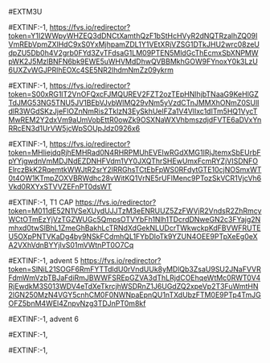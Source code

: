 #EXTM3U

#EXTINF:-1,
https://fvs.io/redirector?token=Y1I2WWpyWHZEQ3dDNCtXamthQzF1bStHcHVyR2dNQTRzalhZQ09IVmREbVpmZXlHdC9xS0YxMjhpamZDL1Y1VEtXRjVZSG1DTkJHU2wrc08zeUdpZU5Db0h4V2grb0FYd3ZvTFdsaG1LM09PTEN5MldGcThEcmxSbXNPMWpWK2J5MzlBNFN6bk9EWE5uWHVMdDhwQVBBMkhGOW9FYnoxY0k3LzU6UXZvWGJPRlhEOXc4SE5NR2lhdmNmZz09ykrm

#EXTINF:-1,
https://fvs.io/redirector?token=S00xRG1lT2VnOFQxcFJMQUREV2FZT2ozTEpHNlhjbTNaaG9KeHlGZTdJMG53NG5TNU5JV1BEbVJvbWlMQ29vNm5yVzdCTnJMMXhONmZ0SUlIdlR3WGdSKzJjeFlOZnNmRis2TklzN3EySkhUelFZa1V4VlIxc1dITm5HQ1VycTMwREM2Y2dxVm9aUmVobEttR0owZk9OSXNaWXVhbmszdjdFVTE6aDVxYnRRcEN3d1UrVW5jcWpSOUpJdz0926x6

#EXTINF:-1,
https://fvs.io/redirector?token=MHliejdqRjhEMHRad0N4RHRPMUhEVEIwRGdXMG1IRjJtemxSbEUrbFpYYjgwdnVmMDJNdEZDNHFVdm1VY0JXQThrSHEwUmxFcmRYZjVISDNFOElrczBkK2RqemtkWWJtR2srY2lRRGhsTCtEbFpWS0RFdytGTE10cjNOSmxWT0t4OW1KTmpZOXVBRWdhc28vWitKQ1VrNE5rUFlMenc9PTozSkVCR1VjcVh6Vkd0RXYxSTVVZEFnPT0dsWT

#EXTINF:-1, T1 CAP
https://fvs.io/redirector?token=M011dE52N1VSeXUydUJJTzM3eENRUUZ5ZzFWVjR2VndsR2ZhRmcyWCtOTmEzYjVzTGZWUGc5QmpsOTVYbFh1Nlh1TDcrdDNweGN2c3FYajg2Nmhxd0twSlBhL1ZmeGhBakhLcTRNdXdGekNLUDcrTWkwckpKdFBVWFRUTEU5OXpPNTVKaDg4by9NSkFCdmhQL1FYbDloTk9YZUN4OEE9PTpXeEg0eXA2VXhVdnBYYjIvS01mVWtnPT0O7Cq

#EXTINF:-1, advent 5
https://fvs.io/redirector?token=SlNiL21SOGF6RmFYTTdldU0rVndUUk8yMDlQb3ZsaU9SU2JNaFVVRFdmWmVzbTBJaFdiRmJBWWFSREpGZVA3dThLRjdCOEhqeWtMc0RWT0V4RjEwdkM3S013WDV4eTdXeTkrcjhWSDRnZ1J6UGdZQ2xpeVp2T3FuWmtHN2lGN250MzN4VGY5cnhCM0F0NWNpaEpnQU1nTXdUbzFTM0E9PTp4TmJGOFZ5bnM4WEl4ZnpvNzg3TDJnPT0m8kf

#EXTINF:-1, advent 6

#EXTINF:-1,


#EXTINF:-1, 

